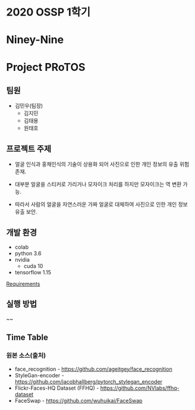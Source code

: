 # 2020 OSSP 1학기

# Niney-Nine

# Project PRoTOS

## 팀원

* 김민우(팀장)
  * 김지민
  * 김태용
  * 원태호

## 프로젝트 주제
- 얼굴 인식과 홍채인식의 기술이 상용화 되어 사진으로 인한 개인 정보의 유출 위험 존재.
- 대부분 얼굴을 스티커로 가리거나 모자이크 처리를 하지만 모자이크는 역 변환 가능.

- 따라서 사람의 얼굴을 자연스러운 가짜 얼굴로 대체하여 사진으로 인한 개인 정보 유출 보안.


## 개발 환경
- colab
- python 3.6
- nvidia
    - cuda 10
- tensorflow 1.15

[Requirements](https://github.com/CSID-DGU/2020-1-OSSP1-ninetynine-2/blob/master/requirements.txt)


## 실행 방법
~~



## Time Table




### 원본 소스(출처)
- face_recognition - <https://github.com/ageitgey/face_recognition>
- StyleGan-encoder - <https://github.com/jacobhallberg/pytorch_stylegan_encoder>
- Flickr-Faces-HQ Dataset (FFHQ) - <https://github.com/NVlabs/ffhq-dataset>
- FaceSwap - <https://github.com/wuhuikai/FaceSwap>


